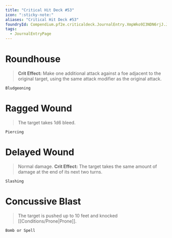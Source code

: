 ```yaml
---
title: "Critical Hit Deck #53"
icon: ":sticky-note:"
aliases: "Critical Hit Deck #53"
foundryId: Compendium.pf2e.criticaldeck.JournalEntry.XmpWko9I3NDN6rjJ.JournalEntryPage.4YX173FiGFHEW0YY
tags:
  - JournalEntryPage
---
```

# Roundhouse

> **Crit Effect:** Make one additional attack against a foe adjacent to the original target, using the same attack modifier as the original attack.

`Bludgeoning`

# Ragged Wound

> The target takes 1d6 bleed.

`Piercing`

# Delayed Wound

> Normal damage. **Crit Effect:** The target takes the same amount of damage at the end of its next two turns.

`Slashing`

# Concussive Blast

> The target is pushed up to 10 feet and knocked [[Conditions/Prone|Prone]].

`Bomb or Spell`